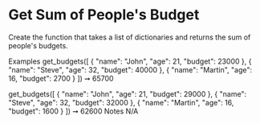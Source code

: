 # Get Sum of People's Budget

Create the function that takes a list of dictionaries and returns the sum of people's budgets.

Examples
get_budgets([
{ "name": "John", "age": 21, "budget": 23000 },
{ "name": "Steve", "age": 32, "budget": 40000 },
{ "name": "Martin", "age": 16, "budget": 2700 }
]) ➞ 65700

get_budgets([
{ "name": "John", "age": 21, "budget": 29000 },
{ "name": "Steve", "age": 32, "budget": 32000 },
{ "name": "Martin", "age": 16, "budget": 1600 }
]) ➞ 62600
Notes
N/A
